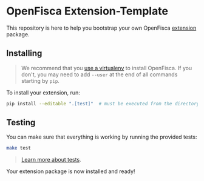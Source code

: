 # OpenFisca Extension-Template

This repository is here to help you bootstrap your own OpenFisca [extension](https://doc.openfisca.fr/contribute/extensions.html) package.

## Installing

> We recommend that you [use a virtualenv](https://github.com/openfisca/country-template/blob/master/README.md#setting-up-a-virtual-environment-with-pew) to install OpenFisca. If you don't, you may need to add `--user` at the end of all commands starting by `pip`.

To install your extension, run:

```sh
pip install --editable ".[test]"  # must be executed from the directory containing the setup.py file
```

## Testing

You can make sure that everything is working by running the provided tests:

```sh
make test
```

> [Learn more about tests](https://doc.openfisca.fr/coding-the-legislation/writing_yaml_tests.html).

Your extension package is now installed and ready!
